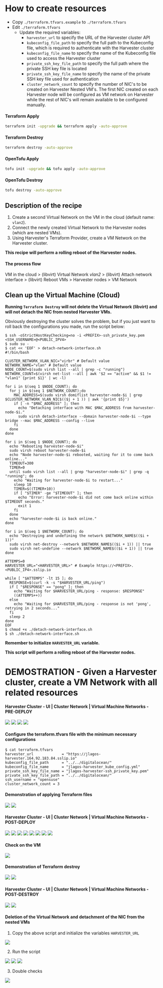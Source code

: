 # How to create resources

- Copy `./terraform.tfvars.example` to `./terraform.tfvars`
- Edit `./terraform.tfvars`
  - Update the required variables:
    - `harvester_url` to specify the URL of the Harvester cluster API
    - `kubeconfig_file_path` to specify the full path to the Kubeconfig file, which is required to authenticate with the Harvester cluster
    - `kubeconfig_file_name` to specify the name of the Kubeconfig file used to access the Harvester cluster
    - `private_ssh_key_file_path` to specify the full path where the private SSH key file is located
    - `private_ssh_key_file_name` to specify the name of the private SSH key file used for authentication
    - `cluster_network_count` to specify the number of NIC's to be created on Harvester Nested VM's. The first NIC created on each Harvester node will be configured as VM network on Harvester while the rest of NIC's will remain available to be configured manually.

#### Terraform Apply

```bash
terraform init -upgrade && terraform apply -auto-approve
```

#### Terraform Destroy

```bash
terraform destroy -auto-approve
```

#### OpenTofu Apply

```bash
tofu init -upgrade && tofu apply -auto-approve
```

#### OpenTofu Destroy

```bash
tofu destroy -auto-approve
```

## Description of the recipe

1. Create a second Virtual Network on the VM in the cloud (default name: `vlan2`).
2. Connect the newly created Virtual Network to the Harvester nodes (which are nested VMs).
3. Using Harvester's Terraform Provider, create a VM Network on the Harvester cluster.

**This recipe will perform a rolling reboot of the Harvester nodes.**

#### The process flow

VM in the cloud > (libvirt) Virtual Network *vlan2* > (libvirt) Attach network interface > (libvirt) Reboot VMs > Harvester nodes > VM Network

## Clean up the Virtual Machine (Cloud)

**Running `Terraform Destroy` will not delete the Virtual Network (libvirt) and will not detach the NIC from nested Harvester VMs.**

Obviously destroying the cluster solves the problem, but if you just want to roll back the configurations you made, run the script below:

```console
$ ssh -oStrictHostKeyChecking=no -i <PREFIX>-ssh_private_key.pem <SSH_USERNAME>@<PUBLIC_IPV4>
$ sudo su -
$ cat << 'EOF' > detach-network-interface.sh
#!/bin/bash

CLUSTER_NETWORK_VLAN_NIC="virbr" # Default value
NETWORK_NAME="vlan" # Default value
NODE_COUNT=$(sudo virsh list --all | grep -c "running")
NETWORK_COUNT=$(virsh net-list --all | awk '$2 == "active" && $1 != "vlan1" {print $1}' | wc -l)

for i in $(seq 1 $NODE_COUNT); do
  for j in $(seq 1 $NETWORK_COUNT);do
    MAC_ADDRESS=$(sudo virsh domiflist harvester-node-$i | grep $CLUSTER_NETWORK_VLAN_NIC$(($j + 1 )) | awk '{print $5}')
    if [ -n "$MAC_ADDRESS" ]; then
      echo "Detaching interface with MAC $MAC_ADDRESS from harvester-node-$i."
      sudo virsh detach-interface --domain harvester-node-$i --type bridge --mac $MAC_ADDRESS --config --live
    fi
  done
done

for i in $(seq 1 $NODE_COUNT); do
  echo "Rebooting harvester-node-$i"
  sudo virsh reboot harvester-node-$i
  echo "Node harvester-node-$i rebooted, waiting for it to come back online..."
  TIMEOUT=300
  TIMER=0
  until sudo virsh list --all | grep "harvester-node-$i" | grep -q "running"; do
    echo "Waiting for harvester-node-$i to restart..."
    sleep 10
    TIMER=$((TIMER+10))
    if [ "$TIMER" -ge "$TIMEOUT" ]; then
      echo "Error: harvester-node-$i did not come back online within $TIMEOUT seconds."
      exit 1
    fi
  done
  echo "harvester-node-$i is back online."
done

for i in $(seq 1 $NETWORK_COUNT); do
  echo "Destroying and undefining the network $NETWORK_NAME$(($i + 1))"
  sudo virsh net-destroy --network $NETWORK_NAME$(($i + 1)) || true
  sudo virsh net-undefine --network $NETWORK_NAME$(($i + 1)) || true
done

ATTEMPS=0
HARVESTER_URL="<HARVESTER_URL>" # Example https://<PREFIX>.<PUBLIC_IP4>.sslip.io

while [ "$ATTEMPS" -lt 15 ]; do
  RESPONSE=$(curl -k -s "$HARVESTER_URL/ping")
  if [ "$RESPONSE" == "pong" ]; then
    echo "Waiting for $HARVESTER_URL/ping - response: $RESPONSE"
    ((ATTEMPS++))
  else
    echo "Waiting for $HARVESTER_URL/ping - response is not 'pong', retrying in 2 seconds..."
  fi
  sleep 2
done
EOF
$ chmod +x ./detach-network-interface.sh
$ sh ./detach-network-interface.sh
```
**Remember to initialize `HARVESTER_URL` variable.**

**This script will perform a rolling reboot of the Harvester nodes.**

# DEMOSTRATION - Given a Harvester cluster, create a VM Network with all related resources

#### Harvester Cluster - UI | Cluster Network | Virtual Machine Networks - PRE-DEPLOY

![](../../../images/HARV_OPS_PROJ_README_1.png)
![](../../../images/HARV_OPS_PROJ_README_2.png)
![](../../../images/HARV_OPS_PROJ_README_3.png)
![](../../../images/HARV_OPS_PROJ_README_4.png)

#### Configure the terraform.tfvars file with the minimum necessary configurations

```console
$ cat terraform.tfvars
harvester_url             = "https://jlagos-harvester.164.92.183.84.sslip.io"
kubeconfig_file_path      = "../../digitalocean/"
kubeconfig_file_name      = "jlagos-harvester_kube_config.yml"
private_ssh_key_file_name = "jlagos-harvester-ssh_private_key.pem"
private_ssh_key_file_path = "../../digitalocean/"
ssh_username = "opensuse"
cluster_network_count = 3
```

#### Demonstration of applying Terraform files

![](../../../images/HARV_OPS_PROJ_README_5.png)
![](../../../images/HARV_OPS_PROJ_README_6.png)

#### Harvester Cluster - UI | Cluster Network | Virtual Machine Networks - POST-DEPLOY

![](../../../images/HARV_OPS_PROJ_README_7.png)
![](../../../images/HARV_OPS_PROJ_README_8.png)
![](../../../images/HARV_OPS_PROJ_README_9.png)
![](../../../images/HARV_OPS_PROJ_README_10.png)
![](../../../images/HARV_OPS_PROJ_README_11.png)
![](../../../images/HARV_OPS_PROJ_README_12.png)
![](../../../images/HARV_OPS_PROJ_README_13.png)
![](../../../images/HARV_OPS_PROJ_README_14.png)

#### Check on the VM

![](../../../images/HARV_OPS_PROJ_README_15.png)

#### Demonstration of Terraform destroy

![](../../../images/HARV_OPS_PROJ_README_16.png)
![](../../../images/HARV_OPS_PROJ_README_17.png)


#### Harvester Cluster - UI | Cluster Network | Virtual Machine Networks - POST-DESTROY

![](../../../images/HARV_OPS_PROJ_README_18.png)
![](../../../images/HARV_OPS_PROJ_README_19.png)

#### Deletion of the Virtual Network and detachment of the NIC from the nested VMs

1. Copy the above script and initialize the variables `HARVESTER_URL`

![](../../../images/HARV_OPS_PROJ_README_20.png)

2. Run the script

![](../../../images/HARV_OPS_PROJ_README_39.png)
![](../../../images/HARV_OPS_PROJ_README_40.png)
![](../../../images/HARV_OPS_PROJ_README_41.png)




3. Double checks

![](../../../images/HARV_OPS_PROJ_README_42.png)

